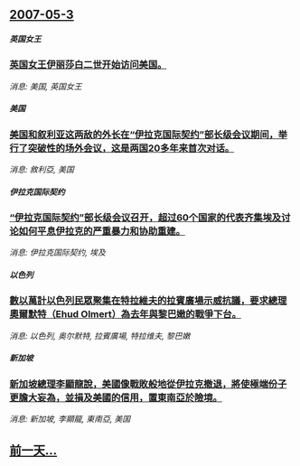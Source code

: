 ## [2007-05-3](/news/2007/05/3/index.md)

##### 英国女王
### [英国女王伊丽莎白二世开始访问美国。](/news/2007/05/3/英国女王伊丽莎白二世开始访问美国.md)
_消息: 美国, 英国女王_

##### 美国
### [美国和叙利亚这两敌的外长在“伊拉克国际契约”部长级会议期间，举行了突破性的场外会议，这是两国20多年来首次对话。](/news/2007/05/3/美国和叙利亚这两敌的外长在-伊拉克国际契约-部长级会议期间-举行了突破性的场外会议-这是两国20多年来首次对话.md)
_消息: 敘利亞, 美国_

##### 伊拉克国际契约
### [“伊拉克国际契约”部长级会议召开，超过60个国家的代表齐集埃及讨论如何平息伊拉克的严重暴力和协助重建。](/news/2007/05/3/伊拉克国际契约-部长级会议召开-超过60个国家的代表齐集埃及讨论如何平息伊拉克的严重暴力和协助重建.md)
_消息: 伊拉克国际契约, 埃及_

##### 以色列
### [數以萬計以色列民眾聚集在特拉維夫的拉賓廣場示威抗議，要求總理奧爾默特（Ehud Olmert）為去年與黎巴嫩的戰爭下台。](/news/2007/05/3/數以萬計以色列民眾聚集在特拉維夫的拉賓廣場示威抗議-要求總理奧爾默特-Ehud-Olmert-為去年與黎巴嫩的戰爭下台.md)
_消息: 以色列, 奥尔默特, 拉賓廣場, 特拉维夫, 黎巴嫩_

##### 新加坡
### [新加坡總理李顯龍說，美國像戰敗般地從伊拉克撤退，將使極端份子更膽大妄為，並損及美國的信用，置東南亞於險境。](/news/2007/05/3/新加坡總理李顯龍說-美國像戰敗般地從伊拉克撤退-將使極端份子更膽大妄為-並損及美國的信用-置東南亞於險境.md)
_消息: 新加坡, 李顯龍, 東南亞, 美国_

## [前一天...](/news/2007/05/2/index.md)

